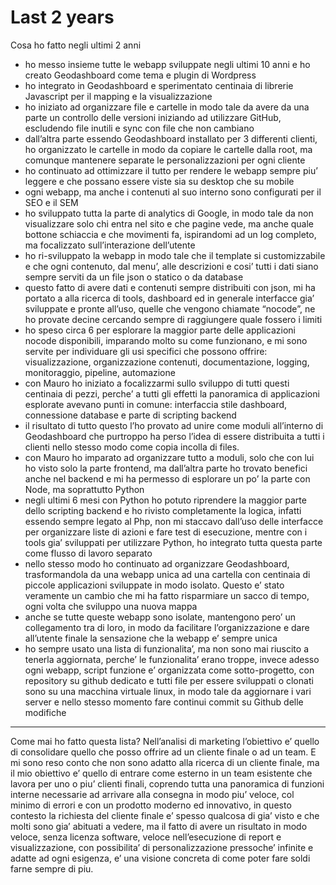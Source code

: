 # Last 2 years

Cosa ho fatto negli ultimi 2 anni

- ho messo insieme tutte le webapp sviluppate negli ultimi 10 anni e ho creato Geodashboard come tema e plugin di Wordpress
- ho integrato in Geodashboard e sperimentato centinaia di librerie Javascript per il mapping e la visualizzazione
- ho iniziato ad organizzare file e cartelle in modo tale da avere da una parte un controllo delle versioni iniziando ad utilizzare GitHub, escludendo file inutili e sync con file che non cambiano
- dall’altra parte essendo Geodashboard installato per 3 differenti clienti, ho organizzato le cartelle in modo da copiare le cartelle dalla root, ma comunque mantenere separate le personalizzazioni per ogni cliente
- ho continuato ad ottimizzare il tutto per rendere le webapp sempre piu’ leggere e che possano essere viste sia su desktop che su mobile
- ogni webapp, ma anche i contenuti al suo interno sono configurati per il SEO e il SEM
- ho sviluppato tutta la parte di analytics di Google, in modo tale da non visualizzare solo chi entra nel sito e che pagine vede, ma anche quale bottone schiaccia e che movimenti fa, ispirandomi ad un log completo, ma focalizzato sull’interazione dell’utente
- ho ri-sviluppato la webapp in modo tale che il template si customizzabile e che ogni contenuto, dal menu’, alle descrizioni e cosi’ tutti i dati siano sempre serviti da un file json o statico o da database
- questo fatto di avere dati e contenuti sempre distribuiti con json, mi ha portato a alla ricerca di tools, dashboard ed in generale interfacce gia’ sviluppate e pronte all’uso, quelle che vengono chiamate “nocode”, ne ho provate decine cercando sempre di raggiungere quale fossero i limiti
- ho speso circa 6 per esplorare la maggior parte delle applicazioni nocode disponibili, imparando molto su come funzionano, e mi sono servite per individuare gli usi specifici che possono offrire: visualizzazione, organizzazione contenuti, documentazione, logging, monitoraggio, pipeline, automazione
- con Mauro ho iniziato a focalizzarmi sullo sviluppo di tutti questi centinaia di pezzi, perche’ a tutti gli effetti la panoramica di applicazioni esplorate avevano punti in comune: interfaccia stile dashboard, connessione database e parte di scripting backend
- il risultato di tutto questo l’ho provato ad unire come moduli all’interno di Geodashboard che purtroppo ha perso l’idea di essere distribuita a tutti i clienti nello stesso modo come copia incolla di files.
- con Mauro ho imparato ad organizzare tutto a moduli, solo che con lui ho visto solo la parte frontend, ma dall’altra parte ho trovato benefici anche nel backend e mi ha permesso di esplorare un po’ la parte con Node, ma soprattutto Python
- negli ultimi 6 mesi con Python ho potuto riprendere la maggior parte dello scripting backend e ho rivisto completamente la logica, infatti essendo sempre legato al Php, non mi staccavo dall’uso delle interfacce per organizzare liste di azioni e fare test di esecuzione, mentre con i tools gia’ sviluppati per utilizzare Python, ho integrato tutta questa parte come flusso di lavoro separato
- nello stesso modo ho continuato ad organizzare Geodashboard, trasformandola da una webapp unica ad una cartella con centinaia di piccole applicazioni sviluppate in modo isolato. Questo e’ stato veramente un cambio che mi ha fatto risparmiare un sacco di tempo, ogni volta che sviluppo una nuova mappa
- anche se tutte queste webapp sono isolate, mantengono pero’ un collegamento tra di loro, in modo da facilitare l’organizzazione e dare all’utente finale la sensazione che la webapp e’ sempre unica
- ho sempre usato una lista di funzionalita’, ma non sono mai riuscito a tenerla aggiornata, perche’ le funzionalita’ erano troppe, invece adesso ogni webapp, script funzione e’ organizzata come sotto-progetto, con repository su github dedicato e tutti file per essere sviluppati o clonati sono su una macchina virtuale linux, in modo tale da aggiornare i vari server e nello stesso momento fare continui commit su Github delle modifiche

---

Come mai ho fatto questa lista? Nell’analisi di marketing l’obiettivo e’ quello di consolidare quello che posso offrire ad un cliente finale o ad un team. E mi sono reso conto che non sono adatto alla ricerca di un cliente finale, ma il mio obiettivo e’ quello di entrare come esterno in un team esistente che lavora per uno o piu’ clienti finali, coprendo tutta una panoramica di funzioni interne necessarie ad arrivare alla consegna in modo piu’ veloce, col minimo di errori e con un prodotto moderno ed innovativo, in questo contesto la richiesta del cliente finale e’ spesso qualcosa di gia’ visto e che molti sono gia’ abituati a vedere, ma il fatto di avere un risultato in modo veloce, senza licenza software, veloce nell’esecuzione di report e visualizzazione, con possibilita’ di personalizzazione pressoche’ infinite e adatte ad ogni esigenza, e’ una visione concreta di come poter fare soldi farne sempre di piu.